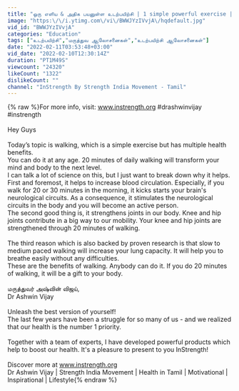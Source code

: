 ```yaml
---
title: "ஒரு எளிய & அதிக பயனுள்ள உடற்பயிற்சி | 1 simple powerful exercise | Dr Ashwin Vijay"
image: "https:\/\/i.ytimg.com\/vi\/BWWJYzIVvjA\/hqdefault.jpg"
vid_id: "BWWJYzIVvjA"
categories: "Education"
tags: ["உடற்பயிற்சி","மருத்துவ ஆலோசனைகள்","உடற்பயிற்சி ஆலோசனைகள்"]
date: "2022-02-11T03:53:48+03:00"
vid_date: "2022-02-10T12:30:14Z"
duration: "PT1M49S"
viewcount: "24320"
likeCount: "1322"
dislikeCount: ""
channel: "InStrength By Strength India Movement - Tamil"
---
```

{% raw %}For more info, visit: www.instrength.org #drashwinvijay #instrength<br /><br />Hey Guys<br /><br />Today’s topic is walking, which is a simple exercise but has multiple health benefits. <br />You can do it at any age. 20 minutes of daily walking will transform your mind and body to the next level.<br />I can talk a lot of science on this, but I just want to break down why it helps. <br />First and foremost, it helps to increase blood circulation. Especially, if you walk for 20 or 30 minutes in the morning, it kicks starts your brain's neurological circuits. As a consequence, it stimulates the neurological circuits in the body and you will become an active person. <br />The second good thing is, it strengthens joints in our body. Knee and hip joints contribute in a big way to our mobility. Your knee and hip joints are strengthened through 20 minutes of walking. <br /><br />The third reason which is also backed by proven research is that slow to medium paced walking will increase your lung capacity. It will help you to breathe easily without any difficulties. <br />These are the benefits of walking. Anybody can do it. If you do 20 minutes of walking, it will be a gift to your body.<br /><br />மருத்துவர் அஷ்வின் விஜய், <br />Dr Ashwin Vijay <br /><br />Unleash the best version of yourself! <br />The last few years have been a struggle for so many of us - and we realized that our health is the number 1 priority.<br /><br />Together with a team of experts, I have developed powerful products which help to boost our health. It's a pleasure to present to you InStrength!<br /><br />Discover more at www.instrength.org <br />Dr Ashwin Vijay | Strength India Movement | Health in Tamil | Motivational | Inspirational | Lifestyle{% endraw %}
